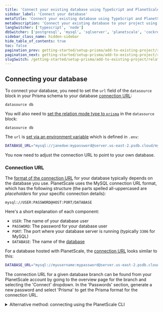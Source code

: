 ```yaml
---
title: 'Connect your existing database using TypeScript and PlanetScale'
sidebar_label: 'Connect your database'
metaTitle: 'Connect your existing database using TypeScript and PlanetScale'
metaDescription: 'Connect your existing database to your project using TypeScript and PlanetScale'
langSwitcher: ['typescript', 'node']
dbSwitcher: ['postgresql', 'mysql', 'sqlserver', 'planetscale', 'cockroachdb']
sidebar_class_name: hidden-sidebar
hide_table_of_contents: true
toc: false
pagination_prev: getting-started/setup-prisma/add-to-existing-project/relational-databases-typescript-planetscale
pagination_next: getting-started/setup-prisma/add-to-existing-project/relational-databases/introspection-typescript-planetscale
slugSwitch: /getting-started/setup-prisma/add-to-existing-project/relational-databases/connect-your-database-
---
```


## Connecting your database

To connect your database, you need to set the `url` field of the `datasource` block in your Prisma schema to your database [connection URL](/orm/reference/connection-urls):

```prisma file=prisma/schema.prisma showLineNumbers
datasource db 
```

You will also need to [set the relation mode type to `prisma`](/orm/prisma-schema/data-model/relations/relation-mode#emulate-relations-in-prisma-orm-with-the-prisma-relation-mode) in the `datasource` block:

```prisma file=schema.prisma highlight=4;add showLineNumbers
datasource db 
```

The `url` is [set via an environment variable](/orm/prisma-schema/overview#accessing-environment-variables-from-the-schema) which is defined in `.env`:

```bash file=.env
DATABASE_URL="mysql://janedoe:mypassword@server.us-east-2.psdb.cloud/mydb?sslaccept=strict"
```

You now need to adjust the connection URL to point to your own database.

<h3 id="connection-url">Connection URL</h3>

The [format of the connection URL](/orm/reference/connection-urls) for your database typically depends on the database you use. PlanetScale uses the MySQL connection URL format, which has the following structure (the parts spelled all-uppercased are _placeholders_ for your specific connection details):

```no-lines
mysql://USER:PASSWORD@HOST:PORT/DATABASE
```

Here's a short explanation of each component:

-   `USER`: The name of your database user
-   `PASSWORD`: The password for your database user
-   `PORT`: The port where your database server is running (typically `3306` for MySQL)
-   `DATABASE`: The name of the [database](https://dev.mysql.com/doc/refman/8.0/en/creating-database.html)

For a database hosted with PlanetScale, the [connection URL](/orm/reference/connection-urls) looks similar to this:

```bash file=.env
DATABASE_URL="mysql://myusername:mypassword@server.us-east-2.psdb.cloud/mydb?sslaccept=strict"
```

The connection URL for a given database branch can be found from your PlanetScale account by going to the overview page for the branch and selecting the 'Connect' dropdown. In the 'Passwords' section, generate a new password and select 'Prisma' to get the Prisma format for the connection URL.

<details>
<summary>Alternative method: connecting using the PlanetScale CLI</summary>

Alternatively, you can connect to your PlanetScale database server using the [PlanetScale CLI](https://planetscale.com/docs/concepts/planetscale-environment-setup), and use a local connection URL. In this case the connection URL will look like this:

```bash file=.env
DATABASE_URL="mysql://root@localhost:PORT/mydb"
```

To connect to your branch, use the following command:

```terminal
pscale connect prisma-test branchname --port PORT
```

The `--port` flag can be omitted if you are using the default port `3306`.

</details>